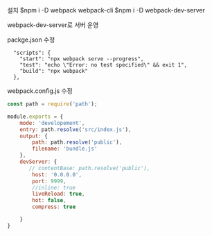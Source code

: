 설치
$npm i -D webpack webpack-cli 
$npm i -D webpack-dev-server



webpack-dev-server로 서버 운영

packge.json 수정

```
  "scripts": {
    "start": "npx webpack serve --progress",
    "test": "echo \"Error: no test specified\" && exit 1",
    "build": "npx webpack"
  },

```

webpack.config.js 수정

``` javascript
const path = require('path');

module.exports = {
    mode: 'developement',
    entry: path.resolve('src/index.js'),
    output: {
        path: path.resolve('public'),
        filename: 'bundle.js'
    },
    devServer: {
       // contentBase: path.resolve('public'),
        host: '0.0.0.0',
        port: 9999,
        //inline: true
        liveReload: true,
        hot: false,
        compress: true

    }
}
```